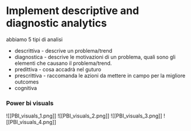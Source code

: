 # Implement descriptive and diagnostic analytics

abbiamo 5 tipi di analisi
- descrittiva - descrive un problema/trend
- diagnostica - descrive le motivazioni di un problema, quali sono gli elementi che causano il problema/trend.
- predittiva - cosa accadrà nel guturo
- prescrittiva - raccomanda le azioni da mettere in campo per la migliore outcomes
- cognitiva


### Power bi visuals

![[PBI_visuals_1.png]]
![[PBI_visuals_2.png]]
![[PBI_visuals_3.png]]
![[PBI_visuals_4.png]]
